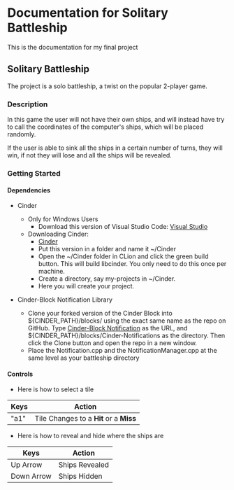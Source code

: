 # Documentation for Solitary Battleship

This is the documentation for my final project

## Solitary Battleship
The project is a solo battleship, 
a twist on the popular 2-player game.

### Description
In this game the user will not have their own ships, and will 
instead have try to call the coordinates of the computer's 
ships, which will be placed randomly. 

If the user is able to sink all the ships in a certain number of turns, they will 
win, if not they will lose and all the ships will be revealed.

### Getting Started
#### Dependencies
- Cinder
    - Only for Windows Users
        - Download this version of Visual Studio Code: 
        [Visual Studio](https://my.visualstudio.com/Downloads?q=visual%20studio%202015&wt.mc_id=o%7Emsft%7Evscom%7Eolder-downloads)
    - Downloading Cinder:
        - [Cinder](https://libcinder.org/download)
        - Put this version in a folder and name it ~/Cinder
        - Open the ~/Cinder folder in CLion and click the green build button. 
        This will build libcinder. You only need to do this once per machine.
        - Create a directory, say my-projects in ~/Cinder.
        - Here you will create your project.
        
- Cinder-Block Notification Library
  - Clone your forked version of the Cinder Block into 
  ${CINDER_PATH}/blocks/<name-of-cinder-block-repo> using the 
  exact same name as the repo on GitHub. Type [Cinder-Block Notification](https://github.com/redpaperheart/Cinder-Notifications.git) 
  as the URL, and ${CINDER_PATH}/blocks/Cinder-Notifications as the directory. 
  Then click the Clone button and open the repo in a new window.
  - Place the Notification.cpp and the NotificationManager.cpp at the
  same level as your battleship directory
 
 #### Controls
 
- Here is how to select a tile

 Keys | Action
 ------------ | -------------
 "a1" | Tile Changes to a **Hit** or a **Miss**

- Here is how to reveal and hide where the ships are

 Keys | Action
 ------------ | -------------
 Up Arrow | Ships Revealed
 Down Arrow | Ships Hidden